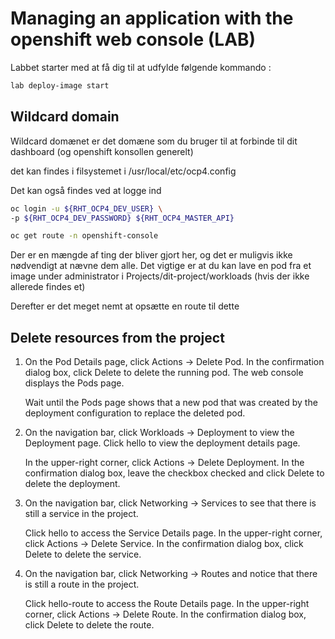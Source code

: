# Managing an application with the openshift web console (LAB)



Labbet starter med at få dig til at udfylde følgende kommando :

```bash
lab deploy-image start
```

## Wildcard domain

Wildcard domænet er det domæne som du bruger til at forbinde til dit dashboard (og openshift konsollen generelt)

det kan findes i filsystemet i /usr/local/etc/ocp4.config



Det kan også findes ved at logge ind 

```bash
oc login -u ${RHT_OCP4_DEV_USER} \
-p ${RHT_OCP4_DEV_PASSWORD} ${RHT_OCP4_MASTER_API}
```

```bash
oc get route -n openshift-console
```

Der er en mængde af ting der bliver gjort her, og det er muligvis ikke nødvendigt at nævne dem alle. Det vigtige er at du kan lave en pod fra et image under administrator i Projects/dit-project/workloads (hvis der ikke allerede findes et)

Derefter er det meget nemt at opsætte en route til dette



## Delete resources from the project

1. On the Pod Details page, click Actions → Delete Pod. In the confirmation dialog box, click Delete to delete the running pod. The web console displays the Pods page.

   Wait until the Pods page shows that a new pod that was created by the deployment configuration to replace the deleted pod.

2. On the navigation bar, click Workloads → Deployment to view the Deployment page. Click hello to view the deployment details page.

   In the upper-right corner, click Actions → Delete Deployment. In the confirmation dialog box, leave the checkbox checked and click Delete to delete the deployment.

3. On the navigation bar, click Networking → Services to see that there is still a service in the project.

   Click hello to access the Service Details page. In the upper-right corner, click Actions → Delete Service. In the confirmation dialog box, click Delete to delete the service.

4. On the navigation bar, click Networking → Routes and notice that there is still a route in the project.

   Click hello-route to access the Route Details page. In the upper-right corner, click Actions → Delete Route. In the confirmation dialog box, click Delete to delete the route.

